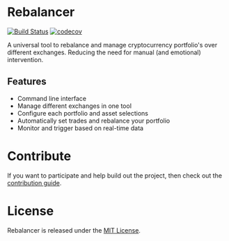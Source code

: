 # Rebalancer 

[![Build Status](https://www.travis-ci.org/wslyvh/rebalancer.svg?branch=master)](https://www.travis-ci.org/wslyvh/rebalancer) [![codecov](https://codecov.io/gh/wslyvh/rebalancer/branch/master/graph/badge.svg)](https://codecov.io/gh/wslyvh/rebalancer)

A universal tool to rebalance and manage cryptocurrency portfolio's over different exchanges. Reducing the need for manual (and emotional) intervention.

## Features
* Command line interface
* Manage different exchanges in one tool
* Configure each portfolio and asset selections
* Automatically set trades and rebalance your portfolio
* Monitor and trigger based on real-time data


# Contribute

If you want to participate and help build out the project, then check out the [contribution guide](CONTRIBUTING.md).


# License

Rebalancer is released under the [MIT License](LICENSE).